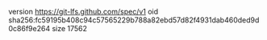 version https://git-lfs.github.com/spec/v1
oid sha256:fc59195b408c94c57565229b788a82ebd57d82f4931dab460ded9d0c86f9e264
size 17562
